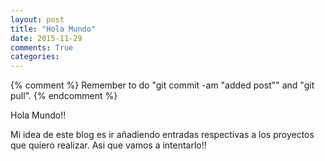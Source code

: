 ```yaml
---
layout: post
title: "Hola Mundo"
date: 2015-11-29
comments: True
categories: 
---
```

{% comment %}
Remember to do "git commit -am "added post"" and "git pull".
{% endcomment %}

Hola Mundo!!

Mi idea de este blog es ir añadiendo entradas respectivas a los proyectos que quiero realizar. Asi que vamos a intentarlo!!

